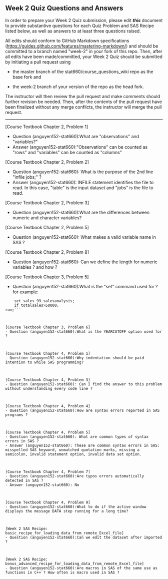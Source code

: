 
## Week 2 Quiz Questions and Answers

In order to prepare your Week 2 Quiz submission, please edit ***this*** document to provide substantive questions for each Quiz Problem and SAS Recipe listed below, as well as answers to at least three questions raised.

All edits should conform to GitHub Markdown specifications (https://guides.github.com/features/mastering-markdown/) and should be committed to a branch named "week-2" in your fork of this repo. Then, after all edits have been made/committed, your Week 2 Quiz should be submitted by initiating a pull request using

- the master branch of the stat660/course_questions_wiki repo as the base fork and

- the week-2 branch of your version of the repo as the head fork.

The instructor will then review the pull request and make comments should further revision be needed. Then, after the contents of the pull request have been finalized without any merge conflicts, the instructor will merge the pull request.



********************************************************************************



[Course Textbook Chapter 2, Problem 1]
- Question (anguyen152-stat660):What are "observations" and "variables?"
- Answer (anguyen152-stat660):"Observations" can be counted as "rows" and "variables" can be counted as "columns" 



[Course Textbook Chapter 2, Problem 2]
- Question (anguyen152-stat660): What is the purpose of the 2nd line "infile jobs;" ? 
- Answer (anguyen152-stat660): INFILE statement identifies the file to read. In this case, "table" is the input dataset and "jobs" is the file to read. 



[Course Textbook Chapter 2, Problem 3]
- Question (anguyen152-stat660):What are the differences between numeric and character variables? 



[Course Textbook Chapter 2, Problem 5]
- Question (anguyen152-stat660): What makes a valid variable name in SAS ?



[Course Textbook Chapter 2, Problem 8]
- Question (anguyen152-stat660): Can we define the length for numeric variables ? and how ? 


[Course Textbook Chapter 3, Problem 5]
- Question (anguyen152-stat660):What is the "set" command used for ? for example:
```data mysales.totals; 
    set sales_99.salesanalysis; 
    if totalsales>50000; 
run;```



[Course Textbook Chapter 3, Problem 6]
- Question (anguyen152-stat660):What is the YEARCUTOFF option used for ?



[Course Textbook Chapter 4, Problem 1]
- Question (anguyen152-stat660):Why indentation should be paid intention to while SAS programming?



[Course Textbook Chapter 4, Problem 3]
- Question (anguyen152-stat660): Can I find the answer to this problem without understanding every code line ?



[Course Textbook Chapter 4, Problem 4]
- Question (anguyen152-stat660):How are syntax errors reported in SAS programs ?



[Course Textbook Chapter 4, Problem 5]
- Question (anguyen152-stat660): What are common types of syntax errors in SAS ? 
- Answer (anguyen152-stat660): These are common syntax errors in SAS: misspelled SAS keyword, unmatched quotation marks, missing a semicolon, invalid statement option, invalid data set option.



[Course Textbook Chapter 4, Problem 7]
- Question (anguyen152-stat660):Are typos errors automatically detected in SAS ?
- Answer (anguyen152-stat660): No



[Course Textbook Chapter 4, Problem 9]
- Question (anguyen152-stat660):What to do if the active window displays the message DATA step running for a long time?



[Week 2 SAS Recipe: basic_recipe_for_loading_data_from_remote_Excel_file]
- Question (anguyen152-stat660):Can we edit the dataset after imported ?



[Week 2 SAS Recipe: bonus_advanced_recipe_for_loading_data_from_remote_Excel_file]
- Question (anguyen152-stat660):Are macros in SAS of the same use as functions in C++ ? How often is macro used in SAS ?




